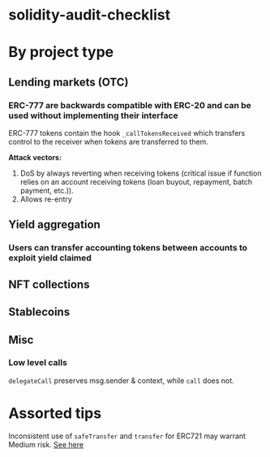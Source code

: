 # solidity-audit-checklist

# By project type
## Lending markets (OTC)

### ERC-777 are backwards compatible with ERC-20 and can be used without implementing their interface
ERC-777 tokens contain the hook `_callTokensReceived` which transfers control to the receiver when tokens are transferred to them.

**Attack vectors:**
1. DoS by always reverting when receiving tokens (critical issue if function relies on an account receiving tokens (loan buyout, repayment, batch payment, etc.)).
2. Allows re-entry

## Yield aggregation

### Users can transfer accounting tokens between accounts to exploit yield claimed

## NFT collections

## Stablecoins

## Misc

### Low level calls
`delegateCall` preserves msg.sender & context, while `call` does not.

# Assorted tips

Inconsistent use of `safeTransfer` and `transfer` for ERC721 may warrant Medium risk. [See here](https://github.com/code-423n4/2022-04-backed-findings/issues/81#issuecomment-1100560835)
